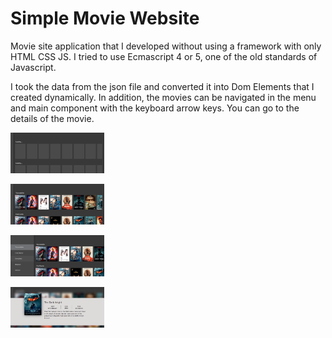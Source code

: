 # Simple Movie Website

Movie site application that I developed without using a framework with only HTML CSS JS. I tried to use Ecmascript 4 or 5, one of the old standards of Javascript.

I took the data from the json file and converted it into Dom Elements that I created dynamically. In addition, the movies can be navigated in the menu and main component with the keyboard arrow keys. You can go to the details of the movie.

<img
  src="https://github.com/ErenSaskin/simple-movie-website/blob/00a7898b8783c30e0d669efa384dbed4ff67414c/src/Screenshots/Screenshot%202022-10-08%20145035.png"
  alt="loading"
  title="loading"
  style="display: inline-block; margin: 0 auto; max-width: 150px">
  
<img
  src="https://github.com/ErenSaskin/simple-movie-website/blob/00a7898b8783c30e0d669efa384dbed4ff67414c/src/Screenshots/Screenshot%202022-10-08%20145132.png"
  alt="main"
  title="main"
  style="display: inline-block; margin: 0 auto; max-width: 150px">
  
<img
  src="https://github.com/ErenSaskin/simple-movie-website/blob/00a7898b8783c30e0d669efa384dbed4ff67414c/src/Screenshots/Screenshot%202022-10-08%20145155.png"
  alt="menu"
  title="menu"
  style="display: inline-block; margin: 0 auto; max-width: 150px">
 
<img
  src="https://github.com/ErenSaskin/simple-movie-website/blob/00a7898b8783c30e0d669efa384dbed4ff67414c/src/Screenshots/Screenshot%202022-10-08%20145239.png"
  alt="detail"
  title="detail"
  style="display: inline-block; margin: 0 auto; max-width: 150px">
